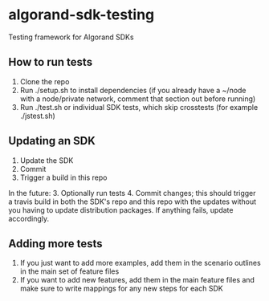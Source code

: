 # algorand-sdk-testing
Testing framework for Algorand SDKs


## How to run tests
1. Clone the repo
2. Run ./setup.sh to install dependencies (if you already have a ~/node with a node/private network, comment that section out before running)
3. Run ./test.sh or individual SDK tests, which skip crosstests (for example ./jstest.sh)


## Updating an SDK

1. Update the SDK
2. Commit
3. Trigger a build in this repo

In the future:
3. Optionally run tests
4. Commit changes; this should trigger a travis build in both the SDK's repo and this repo with the updates without you having to update distribution packages. If anything fails, update accordingly. 




## Adding more tests
1. If you just want to add more examples, add them in the scenario outlines in the main set of feature files
2. If you want to add new features, add them in the main feature files and make sure to write mappings for any new steps for each SDK
